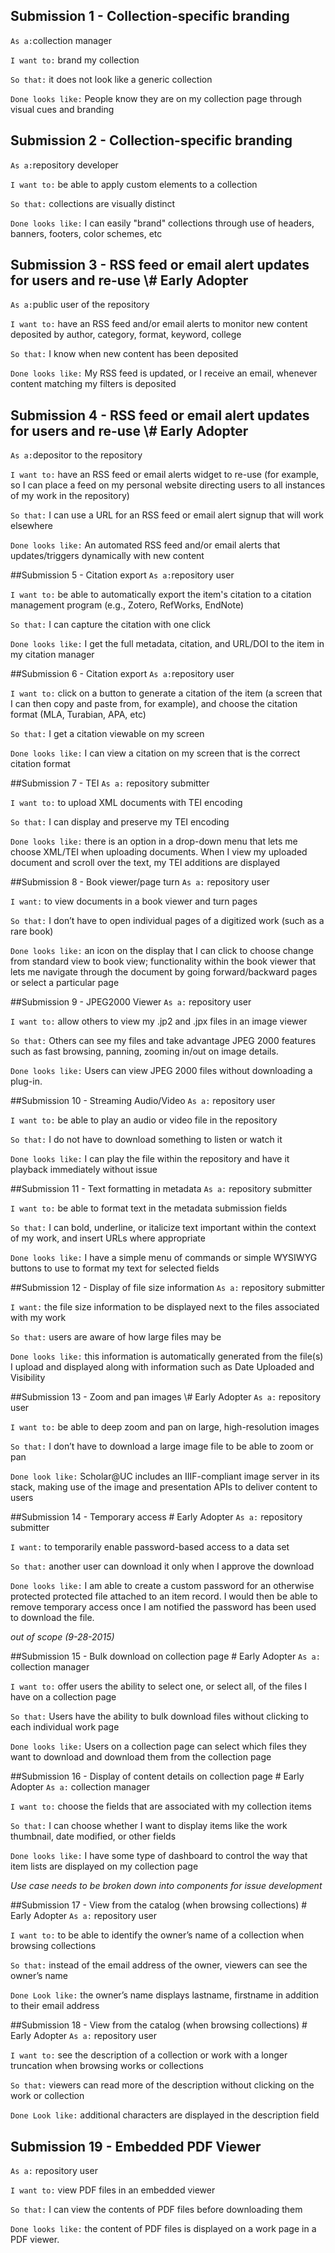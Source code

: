 ## Submission 1 - Collection-specific branding
`As a:`collection manager

`I want to:` brand my collection

`So that:` it does not look like a generic collection

`Done looks like:` People know they are on my collection page through visual cues and branding

## Submission 2 - Collection-specific branding
`As a:`repository developer

`I want to:` be able to apply custom elements to a collection

`So that:` collections are visually distinct

`Done looks like:` I can easily "brand" collections through use of headers, banners, footers, color schemes, etc

## Submission 3 - RSS feed or email alert updates for users and re-use \\# Early Adopter
`As a:`public user of the repository

`I want to:` have an RSS feed and/or email alerts to monitor new content deposited by author, category, format, keyword, college

`So that:` I know when new content has been deposited

`Done looks like:` My RSS feed is updated, or I receive an email, whenever content matching my filters is deposited

## Submission 4 - RSS feed or email alert updates for users and re-use \\# Early Adopter
`As a:`depositor to the repository

`I want to:` have an RSS feed or email alerts widget to re-use (for example, so I can place a feed on my personal website directing users to all instances of my work in the repository)

`So that:` I can use a URL for an RSS feed or email alert signup that will work elsewhere

`Done looks like:` An automated RSS feed and/or email alerts that updates/triggers dynamically with new content

##Submission 5 - Citation export
`As a:`repository user

`I want to:` be able to automatically export the item's citation to a citation management program (e.g., Zotero, RefWorks, EndNote)

`So that:` I can capture the citation with one click

`Done looks like:` I get the full metadata, citation, and URL/DOI to the item in my citation manager

##Submission 6 - Citation export
`As a:`repository user

`I want to:` click on a button to generate a citation of the item (a screen that I can then copy and paste from, for example), and choose the citation format (MLA, Turabian, APA, etc)

`So that:` I get a citation viewable on my screen

`Done looks like:` I can view a citation on my screen that is the correct citation format

##Submission 7 - TEI
`As a:` repository submitter

`I want to:` to upload XML documents with TEI encoding

`So that:` I can display and preserve my TEI encoding

`Done looks like:` there is an option in a drop-down menu that lets me choose XML/TEI when uploading documents. When I view my uploaded document and scroll over the text, my TEI additions are displayed

##Submission 8 - Book viewer/page turn
`As a:` repository user

`I want:` to view documents in a book viewer and turn pages 

`So that:` I don’t have to open individual pages of a digitized work (such as a rare book)

`Done looks like:` an icon on the display that I can click to choose change from standard view to book view; functionality within the book viewer that lets me navigate through the document by going forward/backward pages or select a particular page

##Submission 9 - JPEG2000 Viewer
`As a:` repository user

`I want to:` allow others to view my .jp2 and .jpx files in an image viewer

`So that:` Others can see my files and take advantage JPEG 2000 features such as fast browsing, panning, zooming in/out on image details.

`Done looks like:` Users can view JPEG 2000 files without downloading a plug-in. 

##Submission 10 - Streaming Audio/Video
`As a:` repository user

`I want to:` be able to play an audio or video file in the repository

`So that:` I do not have to download something to listen or watch it

`Done looks like:` I can play the file within the repository and have it playback immediately without issue  

##Submission 11 - Text formatting in metadata
`As a:` repository submitter

`I want to:` be able to format text in the metadata submission fields

`So that:` I can bold, underline, or italicize text important within the context of my work, and insert URLs where appropriate

`Done looks like:` I have a simple menu of commands or simple WYSIWYG buttons to use to format my text for selected fields

##Submission 12 - Display of file size information
`As a:` repository submitter

`I want:` the file size information to be displayed next to the files associated with my work

`So that:` users are aware of how large files may be 

`Done looks like:` this information is automatically generated from the file(s) I upload and displayed along with information such as Date Uploaded and Visibility

##Submission 13 - Zoom and pan images \\# Early Adopter
`As a:` repository user

`I want to:` be able to deep zoom and pan on large, high-resolution images

`So that:` I don’t have to download a large image file to be able to zoom or pan

`Done look like:` Scholar@UC includes an IIIF-compliant image server in its stack, making use of the image and presentation APIs to deliver content to users

##Submission 14 - Temporary access \# Early Adopter 
`As a:` repository submitter

`I want:` to temporarily enable password-based access to a data set

`So that:` another user can download it only when I approve the download

`Done looks like:` I am able to create a custom password for an otherwise protected protected file attached to an item record. I would then be able to remove temporary access once I am notified the password has been used to download the file.

*out of scope (9-28-2015)*

##Submission 15 - Bulk download on collection page \# Early Adopter 
`As a:` collection manager

`I want to:` offer users the ability to select one, or select all, of the files I have on a collection page 

`So that:` Users have the ability to bulk download files without clicking to each individual work page

`Done looks like:` Users on a collection page can select which files they want to download and download them from the collection page


##Submission 16 - Display of content details on collection page \# Early Adopter 
`As a:` collection manager

`I want to:` choose the fields that are associated with my collection items

`So that:` I can choose whether I want to display items like the work thumbnail, date modified, or other fields

`Done looks like:` I have some type of dashboard to control the way that item lists are displayed on my collection page

<i>Use case needs to be broken down into components for issue development</i>


##Submission 17 - View from the catalog (when browsing collections) \# Early Adopter 
`As a:` repository user

`I want to:` to be able to identify the owner’s name of a collection when browsing collections 

`So that:` instead of the email address of the owner, viewers can see the owner’s name

`Done Look like:` the owner’s name displays lastname, firstname in addition to their email address


##Submission 18 - View from the catalog (when browsing collections) \# Early Adopter 
`As a:` repository user

`I want to:` see the description of a collection or work with a longer truncation when browsing works or collections

`So that:` viewers can read more of the description without clicking on the work or collection

`Done Look like:` additional characters are displayed in the description field

## Submission 19 - Embedded PDF Viewer
`As a:` repository user

`I want to:` view PDF files in an embedded viewer

`So that:` I can view the contents of PDF files before downloading them

`Done looks like:` the content of PDF files is displayed on a work page in a PDF viewer. 


